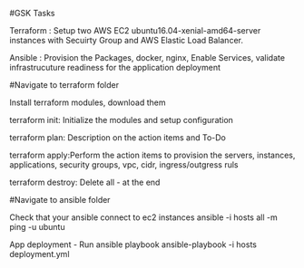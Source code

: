 #GSK Tasks

Terraform : Setup two AWS EC2 ubuntu16.04-xenial-amd64-server instances with Secuirty Group and AWS Elastic Load Balancer.

Ansible : Provision the Packages, docker, nginx, Enable Services, validate infrastrucuture readiness for the application deployment

#Navigate to terraform folder

Install terraform modules, download them

terraform init: Initialize the modules and setup configuration

terraform plan: Description on the action items and To-Do

terraform apply:Perform the action items to provision the servers, instances, applications, security groups, vpc, cidr, ingress/outgress ruls

terraform destroy: Delete all - at the end

#Navigate to ansible folder

Check that your ansible connect to ec2 instances ansible -i hosts all -m ping -u ubuntu

App deployment - Run ansible playbook ansible-playbook -i hosts deployment.yml
